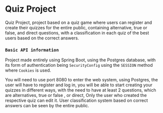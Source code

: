 # **Quiz Project**

Quiz Project, project based on a quiz game where users can register and create their quizzes for the entire public, containing alternative, true or false, and direct questions, with a classification in each quiz of the best users based on the correct answers.

### `Basic API information`

Project made entirely using Spring Boot, using the Postgres database, with its form of authentication being `SecurityConfig` using the `SESSION` method where `Cookies` is used.

You will need to use port 8080 to enter the web system, using Postgres, the user will have to register and log in, you will be able to start creating your quizzes in different ways, with the need to have at least 2 questions, which are alternatives, true or false , or direct,
Only the user who created the respective quiz can edit it.
User classification system based on correct answers can be seen by the entire public.
